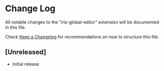 # Change Log

All notable changes to the "iris-global-editor" extension will be documented in this file.

Check [Keep a Changelog](http://keepachangelog.com/) for recommendations on how to structure this file.

## [Unreleased]

- Initial release